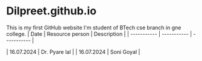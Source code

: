 # Dilpreet.github.io
This is my first GitHub website
I'm student of BTech cse branch in gne college.
| Date | Resource person | Description |
| ----------- | ----------- | ----------- |

| 16.07.2024 | Dr. Pyare lal |
| 16.07.2024 | Soni Goyal |